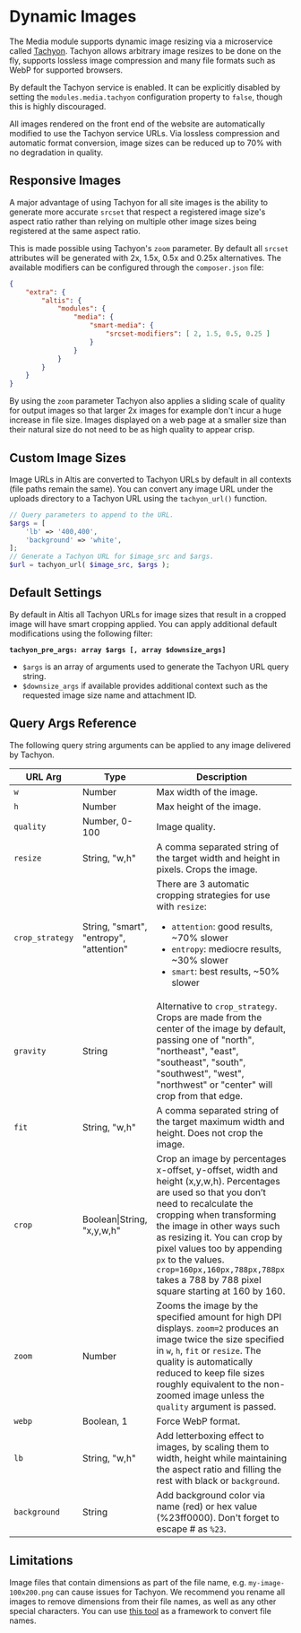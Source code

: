 # Dynamic Images

The Media module supports dynamic image resizing via a microservice called [Tachyon](https://github.com/humanmade/tachyon). Tachyon allows arbitrary image resizes to be done on the fly, supports lossless image compression and many file formats such as WebP for supported browsers.

By default the Tachyon service is enabled. It can be explicitly disabled by setting the `modules.media.tachyon` configuration property to `false`, though this is highly discouraged.

All images rendered on the front end of the website are automatically modified to use the Tachyon service URLs. Via lossless compression and automatic format conversion, image sizes can be reduced up to 70% with no degradation in quality.

## Responsive Images

A major advantage of using Tachyon for all site images is the ability to generate more accurate `srcset` that respect a registered image size's aspect ratio rather than relying on multiple other image sizes being registered at the same aspect ratio.

This is made possible using Tachyon's `zoom` parameter. By default all `srcset` attributes will be generated with 2x, 1.5x, 0.5x and 0.25x alternatives. The available modifiers can be configured through the `composer.json` file:

```json
{
	"extra": {
		"altis": {
			"modules": {
				"media": {
					"smart-media": {
						"srcset-modifiers": [ 2, 1.5, 0.5, 0.25 ]
					}
				}
			}
		}
	}
}
```

By using the `zoom` parameter Tachyon also applies a sliding scale of quality for output images so that larger 2x images for example don't incur a huge increase in file size. Images displayed on a web page at a smaller size than their natural size do not need to be as high quality to appear crisp.

## Custom Image Sizes

Image URLs in Altis are converted to Tachyon URLs by default in all contexts (file paths remain the same). You can convert any image URL under the uploads directory to a Tachyon URL using the `tachyon_url()` function.

```php
// Query parameters to append to the URL.
$args = [
	'lb' => '400,400',
	'background' => 'white',
];
// Generate a Tachyon URL for $image_src and $args.
$url = tachyon_url( $image_src, $args );
```

## Default Settings

By default in Altis all Tachyon URLs for image sizes that result in a cropped image will have smart cropping applied. You can apply additional default modifications using the following filter:

**`tachyon_pre_args: array $args [, array $downsize_args]`**

- `$args` is an array of arguments used to generate the Tachyon URL query string.
- `$downsize_args` if available provides additional context such as the requested image size name and attachment ID.

## Query Args Reference

The following query string arguments can be applied to any image delivered by Tachyon.

| URL Arg | Type | Description |
|---|----|---|
|`w`|Number|Max width of the image.|
|`h`|Number|Max height of the image.|
|`quality`|Number, 0-100|Image quality.|
|`resize`|String, "w,h"|A comma separated string of the target width and height in pixels. Crops the image.|
|`crop_strategy`|String, "smart", "entropy", "attention"|There are 3 automatic cropping strategies for use with `resize`: <ul><li>`attention`: good results, ~70% slower</li><li>`entropy`: mediocre results, ~30% slower</li><li>`smart`: best results, ~50% slower</li>|
|`gravity`|String|Alternative to `crop_strategy`. Crops are made from the center of the image by default, passing one of "north", "northeast", "east", "southeast", "south", "southwest", "west", "northwest" or "center" will crop from that edge.|
|`fit`|String, "w,h"|A comma separated string of the target maximum width and height. Does not crop the image.|
|`crop`|Boolean\|String, "x,y,w,h"|Crop an image by percentages x-offset, y-offset, width and height (x,y,w,h). Percentages are used so that you don’t need to recalculate the cropping when transforming the image in other ways such as resizing it. You can crop by pixel values too by appending `px` to the values. `crop=160px,160px,788px,788px` takes a 788 by 788 pixel square starting at 160 by 160.|
|`zoom`|Number|Zooms the image by the specified amount for high DPI displays. `zoom=2` produces an image twice the size specified in `w`, `h`, `fit` or `resize`. The quality is automatically reduced to keep file sizes roughly equivalent to the non-zoomed image unless the `quality` argument is passed.|
|`webp`|Boolean, 1|Force WebP format.|
|`lb`|String, "w,h"|Add letterboxing effect to images, by scaling them to width, height while maintaining the aspect ratio and filling the rest with black or `background`.|
|`background`|String|Add background color via name (red) or hex value (%23ff0000). Don't forget to escape # as `%23`.|

## Limitations

Image files that contain dimensions as part of the file name, e.g.
`my-image-100x200.png` can cause issues for Tachyon. We recommend you rename all
images to remove dimensions from their file names, as well as any other special
characters. You can
use [this tool](https://github.com/humanmade/rename-images-command) as a
framework to convert file names.

